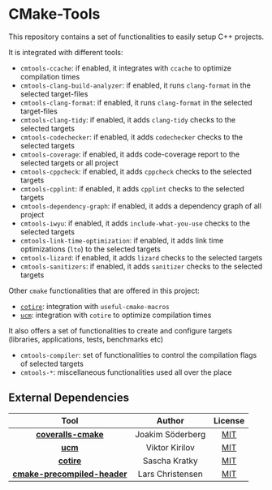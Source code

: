 # CMake-Tools

This repository contains a set of functionalities to easily setup C++ projects.

It is integrated with different tools:

- `cmtools-ccache`: if enabled, it integrates with `ccache` to optimize compilation times
- `cmtools-clang-build-analyzer`: if enabled, it runs `clang-format` in the selected target-files
- `cmtools-clang-format`: if enabled, it runs `clang-format` in the selected target-files
- `cmtools-clang-tidy`: if enabled, it adds `clang-tidy` checks to the selected targets
- `cmtools-codechecker`: if enabled, it adds `codechecker` checks to the selected targets
- `cmtools-coverage`: if enabled, it adds code-coverage report to the selected targets or all project
- `cmtools-cppcheck`: if enabled, it adds `cppcheck` checks to the selected targets
- `cmtools-cpplint`: if enabled, it adds `cpplint` checks to the selected targets
- `cmtools-dependency-graph`: if enabled, it adds a dependency graph of all project
- `cmtools-iwyu`: if enabled, it adds `include-what-you-use` checks to the selected targets
- `cmtools-link-time-optimization`: if enabled, it adds link time optimizations (`lto`) to the selected targets
- `cmtools-lizard`: if enabled, it adds `lizard` checks to the selected targets
- `cmtools-sanitizers`: if enabled, it adds `sanitizer` checks to the selected targets

Other `cmake` functionalities that are offered in this project:

- [`cotire`](https://github.com/sakra/cotire/raw/master/CMake/cotire.cmake): integration with `useful-cmake-macros`
- [`ucm`](https://github.com/onqtam/ucm/raw/master/cmake/ucm.cmake): integration with `cotire` to optimize compilation times

It also offers a set of functionalities to create and configure targets (libraries, applications, tests, benchmarks etc)

- `cmtools-compiler`: set of functionalities to control the compilation flags of selected targets
- `cmtools-*`: miscellaneous functionalities used all over the place

## External Dependencies

|                                      **Tool**                                      |    **Author**    |                                   **License**                                    |
| :--------------------------------------------------------------------------------: | :--------------: | :------------------------------------------------------------------------------: |
|     **[coveralls-cmake](https://github.com/JoakimSoderberg/coveralls-cmake)**      | Joakim Söderberg | [MIT](https://github.com/JoakimSoderberg/coveralls-cmake/blob/master/LICENSE.md) |
|                      **[ucm](https://github.com/onqtam/ucm)**                      |  Viktor Kirilov  |           [MIT](https://github.com/onqtam/ucm/blob/master/LICENSE.txt)           |
|                   **[cotire](https://github.com/sakra/cotire)**                    |  Sascha Kratky   |                      [MIT](https://github.com/sakra/cotire)                      |
| **[cmake-precompiled-header](https://github.com/larsch/cmake-precompiled-header)** | Lars Christensen |            [MIT](https://github.com/larsch/cmake-precompiled-header)             |
